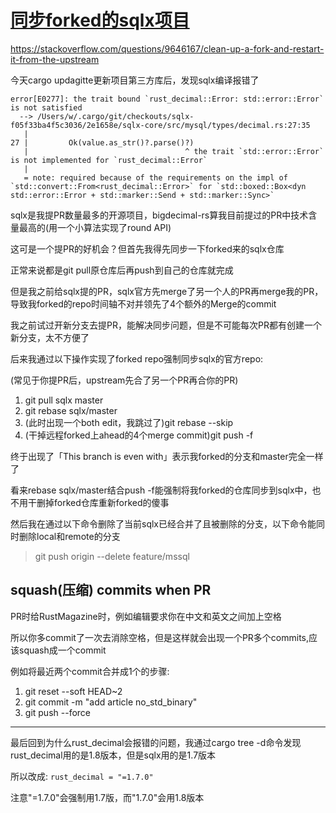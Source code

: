 # [同步forked的sqlx项目](/2020/09/sync_forked_repo.md)

<https://stackoverflow.com/questions/9646167/clean-up-a-fork-and-restart-it-from-the-upstream>

今天cargo updagitte更新项目第三方库后，发现sqlx编译报错了

```
error[E0277]: the trait bound `rust_decimal::Error: std::error::Error` is not satisfied
  --> /Users/w/.cargo/git/checkouts/sqlx-f05f33ba4f5c3036/2e1658e/sqlx-core/src/mysql/types/decimal.rs:27:35
   |
27 |         Ok(value.as_str()?.parse()?)
   |                                   ^ the trait `std::error::Error` is not implemented for `rust_decimal::Error`
   |
   = note: required because of the requirements on the impl of `std::convert::From<rust_decimal::Error>` for `std::boxed::Box<dyn std::error::Error + std::marker::Send + std::marker::Sync>`
```

sqlx是我提PR数量最多的开源项目，bigdecimal-rs算我目前提过的PR中技术含量最高的(用一个小算法实现了round API)

这可是一个提PR的好机会？但首先我得先同步一下forked来的sqlx仓库

正常来说都是git pull原仓库后再push到自己的仓库就完成

但是我之前给sqlx提的PR，sqlx官方先merge了另一个人的PR再merge我的PR，导致我forked的repo时间轴不对并领先了4个额外的Merge的commit

我之前试过开新分支去提PR，能解决同步问题，但是不可能每次PR都有创建一个新分支，太不方便了

后来我通过以下操作实现了forked repo强制同步sqlx的官方repo:

(常见于你提PR后，upstream先合了另一个PR再合你的PR)

1. git pull sqlx master
2. git rebase sqlx/master
3. (此时出现一个both edit，我跳过了)git rebase --skip
4. (干掉远程forked上ahead的4个merge commit)git push -f

终于出现了「This branch is even with」表示我forked的分支和master完全一样了

看来rebase sqlx/master结合push -f能强制将我forked的仓库同步到sqlx中，也不用干删掉forked仓库重新forked的傻事

然后我在通过以下命令删除了当前sqlx已经合并了且被删除的分支，以下命令能同时删除local和remote的分支

> git push origin --delete feature/mssql

## squash(压缩) commits when PR

PR时给RustMagazine时，例如编辑要求你在中文和英文之间加上空格

所以你多commit了一次去消除空格，但是这样就会出现一个PR多个commits,应该squash成一个commit

例如将最近两个commit合并成1个的步骤:

1. git reset --soft HEAD~2
2. git commit -m "add article no_std_binary"
3. git push --force

---

最后回到为什么rust_decimal会报错的问题，我通过cargo tree -d命令发现rust_decimal用的是1.8版本，但是sqlx用的是1.7版本

所以改成: `rust_decimal = "=1.7.0"`

注意"=1.7.0"会强制用1.7版，而"1.7.0"会用1.8版本 
